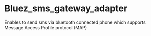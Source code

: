# Bluez_sms_gateway_adapter
Enables to send sms via bluetooth connected phone which supports Message Access Profile protocol (MAP)
